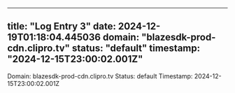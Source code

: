 
---
title: "Log Entry 3"
date: 2024-12-19T01:18:04.445036
domain: "blazesdk-prod-cdn.clipro.tv"
status: "default"
timestamp: "2024-12-15T23:00:02.001Z"
---

Domain: blazesdk-prod-cdn.clipro.tv
Status: default
Timestamp: 2024-12-15T23:00:02.001Z

